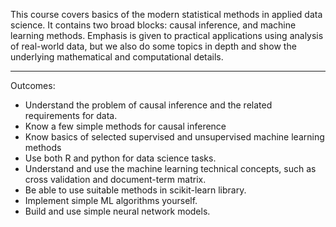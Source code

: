 This course covers basics of the modern statistical methods in applied data science. 
It contains two broad blocks: causal inference, and machine learning methods. 
Emphasis is given to practical applications using analysis of real-world data, 
but we also do some topics in depth and show the underlying mathematical and computational details.
_______________________________________________________________________________________________________
Outcomes:
- Understand the problem of causal inference and the related requirements for data.
- Know a few simple methods for causal inference
- Know basics of selected supervised and unsupervised machine learning methods
- Use both R and python for data science tasks.
- Understand and use the machine learning technical concepts, such as cross validation and document-term matrix.
- Be able to use suitable methods in scikit-learn library.
- Implement simple ML algorithms yourself.
- Build and use simple neural network models.
